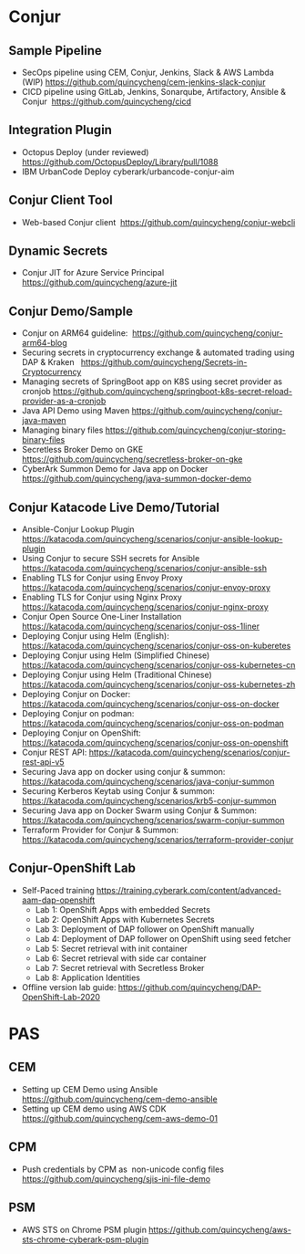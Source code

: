 # Conjur
## Sample Pipeline
- SecOps pipeline using CEM, Conjur, Jenkins, Slack & AWS Lambda (WIP) https://github.com/quincycheng/cem-jenkins-slack-conjur
- CICD pipeline using GitLab, Jenkins, Sonarqube, Artifactory, Ansible & Conjur  https://github.com/quincycheng/cicd

## Integration Plugin
- Octopus Deploy (under reviewed) https://github.com/OctopusDeploy/Library/pull/1088
- IBM UrbanCode Deploy cyberark/urbancode-conjur-aim

## Conjur Client Tool
- Web-based Conjur client  https://github.com/quincycheng/conjur-webcli 

## Dynamic Secrets
- Conjur JIT for Azure Service Principal https://github.com/quincycheng/azure-jit 

## Conjur Demo/Sample
- Conjur on ARM64 guideline:  https://github.com/quincycheng/conjur-arm64-blog 
- Securing secrets in cryptocurrency exchange & automated trading using DAP & Kraken   https://github.com/quincycheng/Secrets-in-Cryptocurrency 
- Managing secrets of SpringBoot app on K8S using secret provider as cronjob https://github.com/quincycheng/springboot-k8s-secret-reload-provider-as-a-cronjob 
- Java API Demo using Maven https://github.com/quincycheng/conjur-java-maven
- Managing binary files https://github.com/quincycheng/conjur-storing-binary-files 
- Secretless Broker Demo on GKE https://github.com/quincycheng/secretless-broker-on-gke
- CyberArk Summon Demo for Java app on Docker https://github.com/quincycheng/java-summon-docker-demo 

## Conjur Katacode Live Demo/Tutorial
- Ansible-Conjur Lookup Plugin https://katacoda.com/quincycheng/scenarios/conjur-ansible-lookup-plugin
- Using Conjur to secure SSH secrets for Ansible https://katacoda.com/quincycheng/scenarios/conjur-ansible-ssh 
- Enabling TLS for Conjur using Envoy Proxy https://katacoda.com/quincycheng/scenarios/conjur-envoy-proxy
- Enabling TLS for Conjur using Nginx Proxy https://katacoda.com/quincycheng/scenarios/conjur-nginx-proxy
- Conjur Open Source One-Liner Installation https://katacoda.com/quincycheng/scenarios/conjur-oss-1liner
- Deploying Conjur using Helm (English): https://katacoda.com/quincycheng/scenarios/conjur-oss-on-kuberetes 
- Deploying Conjur using Helm (Simplified Chinese) https://katacoda.com/quincycheng/scenarios/conjur-oss-kubernetes-cn
- Deploying Conjur using Helm (Traditional Chinese) https://katacoda.com/quincycheng/scenarios/conjur-oss-kubernetes-zh 
- Deploying Conjur on Docker: https://katacoda.com/quincycheng/scenarios/conjur-oss-on-docker 
- Deploying Conjur on podman: https://katacoda.com/quincycheng/scenarios/conjur-oss-on-podman 
- Deploying Conjur on OpenShift: https://katacoda.com/quincycheng/scenarios/conjur-oss-on-openshift
- Conjur REST API: https://katacoda.com/quincycheng/scenarios/conjur-rest-api-v5
- Securing Java app on docker using conjur & summon: https://katacoda.com/quincycheng/scenarios/java-conjur-summon
- Securing Kerberos Keytab using Conjur & summon: https://katacoda.com/quincycheng/scenarios/krb5-conjur-summon
- Securing Java app on Docker Swarm using Conjur & Summon: https://katacoda.com/quincycheng/scenarios/swarm-conjur-summon
- Terraform Provider for Conjur & Summon: https://katacoda.com/quincycheng/scenarios/terraform-provider-conjur

## Conjur-OpenShift Lab
- Self-Paced training  https://training.cyberark.com/content/advanced-aam-dap-openshift 
  - Lab 1: OpenShift Apps with embedded Secrets
  - Lab 2: OpenShift Apps with Kubernetes Secrets
  - Lab 3: Deployment of DAP follower on OpenShift manually
  - Lab 4: Deployment of DAP follower on OpenShift using seed fetcher
  - Lab 5: Secret retrieval with init container
  - Lab 6: Secret retrieval with side car container
  - Lab 7: Secret retrieval with Secretless Broker
  - Lab 8: Application Identities
- Offline version lab guide: https://github.com/quincycheng/DAP-OpenShift-Lab-2020


# PAS

## CEM
- Setting up CEM Demo using Ansible https://github.com/quincycheng/cem-demo-ansible
- Setting up CEM demo using AWS CDK https://github.com/quincycheng/cem-aws-demo-01

## CPM
- Push credentials by CPM as  non-unicode config files https://github.com/quincycheng/sjis-ini-file-demo

## PSM
- AWS STS on Chrome PSM plugin https://github.com/quincycheng/aws-sts-chrome-cyberark-psm-plugin
